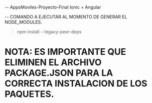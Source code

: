 -- AppsMoviles-Proyecto-Final
 Ionic + Angular

-- COMANDO A EJECUTAR AL MOMENTO DE GENERAR EL NODE_MODULES.
> npm install --legacy-peer-deps

# NOTA: ES IMPORTANTE QUE ELIMINEN EL ARCHIVO PACKAGE.JSON PARA LA CORRECTA INSTALACION DE LOS PAQUETES.
